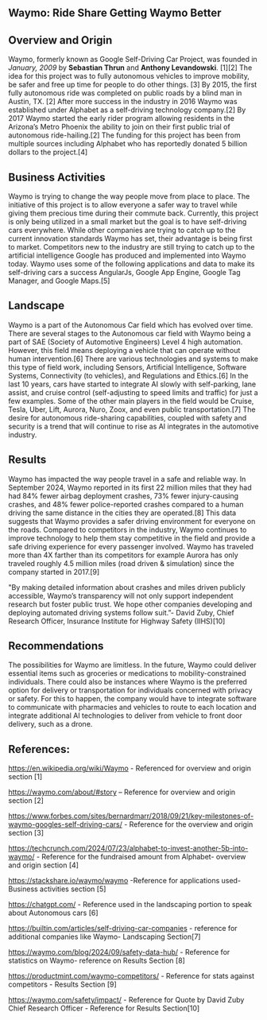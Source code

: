 ## Waymo: Ride Share Getting Waymo Better

## Overview and Origin

Waymo, formerly known as Google Self-Driving Car Project, was founded in _January, 2009_ by **Sebastian Thrun** and **Anthony Levandowski**. [1][2] The idea for this project was to fully autonomous vehicles to improve mobility, be safer and free up time for people to do other things. [3] By 2015, the first fully autonomous ride was completed on public roads by a blind man in Austin, TX. [2] After more success in the industry in 2016 Waymo was established under Alphabet as a self-driving technology company.[2] By 2017 Waymo started the early rider program allowing residents in the Arizona’s Metro Phoenix the ability to join on their first public trial of autonomous ride-hailing.[2] The funding for this project has been from multiple sources including Alphabet who has reportedly donated 5 billion dollars to the project.[4] 

## Business Activities

Waymo is trying to change the way people move from place to place. The initiative of this project is to allow everyone a safer way to travel while giving them precious time during their commute back. Currently, this project is only being utilized in a small market but the goal is to have self-driving cars everywhere. While other companies are trying to catch up to the current innovation standards Waymo has set, their advantage is being first to market. Competitors new to the industry are still trying to catch up to the artificial intelligence Google has produced and implemented into Waymo today. Waymo uses some of the following applications and data to make its self-driving cars a success AngularJs, Google App Engine, Google Tag Manager, and Google Maps.[5]

## Landscape

Waymo is a part of the Autonomous Car field which has evolved over time. There are several stages to the Autonomous car field with Waymo being a part of SAE (Society of Automotive Engineers) Level 4 high automation. However, this field means deploying a vehicle that can operate without human intervention.[6] There are various technologies and systems to make this type of field work, including Sensors, Artificial Intelligence, Software Systems, Connectivity (to vehicles), and Regulations and Ethics.[6] In the last 10 years, cars have started to integrate AI slowly with self-parking, lane assist, and cruise control (self-adjusting to speed limits and traffic) for just a few examples. Some of the other main players in the field would be Cruise, Tesla, Uber, Lift, Aurora, Nuro, Zoox, and even public transportation.[7] The desire for autonomous ride-sharing capabilities, coupled with safety and security is a trend that will continue to rise as AI integrates in the automotive industry. 

## Results

Waymo has impacted the way people travel in a safe and reliable way. In September 2024, Waymo reported in its first 22 million miles that they had had 84% fewer airbag deployment crashes, 73% fewer injury-causing crashes, and 48% fewer police-reported crashes compared to a human driving the same distance in the cities they are operated.[8] This data suggests that Waymo provides a safer driving environment for everyone on the roads. Compared to competitors in the industry, Waymo continues to improve technology to help them stay competitive in the field and provide a safe driving experience for every passenger involved. Waymo has traveled more than 4X farther than its competitors for example Aurora has only traveled roughly 4.5 million miles (road driven & simulation) since the company started in 2017.[9]

"By making detailed information about crashes and miles driven publicly accessible, Waymo’s transparency will not only support independent research but foster public trust. We hope other companies developing and deploying automated driving systems follow suit.”- David Zuby, Chief Research Officer, Insurance Institute for Highway Safety (IIHS)[10]

## Recommendations

The possibilities for Waymo are limitless.  In the future, Waymo could deliver essential items such as groceries or medications to mobility-constrained individuals.  There could also be instances where Waymo is the preferred option for delivery or transportation for individuals concerned with privacy or safety. For this to happen, the company would have to integrate software to communicate with pharmacies and vehicles to route to each location and integrate additional AI technologies to deliver from vehicle to front door delivery, such as a drone.  

## References:

https://en.wikipedia.org/wiki/Waymo - Referenced for overview and origin section [1]

https://waymo.com/about/#story – Reference for overview and origin section [2]

https://www.forbes.com/sites/bernardmarr/2018/09/21/key-milestones-of-waymo-googles-self-driving-cars/ - Reference for the overview and origin section [3]

https://techcrunch.com/2024/07/23/alphabet-to-invest-another-5b-into-waymo/ - Reference for the fundraised amount from Alphabet- overview and origin section [4]

https://stackshare.io/waymo/waymo -Reference for applications used- Business activities section [5]

https://chatgpt.com/ - Reference used in the landscaping portion to speak about Autonomous cars [6]

https://builtin.com/articles/self-driving-car-companies - reference for additional companies like Waymo- Landscaping Section[7]

https://waymo.com/blog/2024/09/safety-data-hub/   - Reference for statistics on Waymo- reference on Results Section [8]

https://productmint.com/waymo-competitors/ - Reference for stats against competitors - Results Section [9]

https://waymo.com/safety/impact/ - Reference for Quote by David Zuby Chief Research Officer - Reference for Results Section[10]

